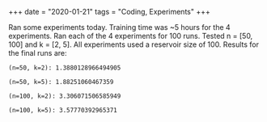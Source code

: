 +++
date = "2020-01-21"
tags = "Coding, Experiments"
+++

Ran some experiments today. Training time was ~5 hours for the 4 experiments. Ran each of the 4 experiments for 100 runs. Tested n = [50, 100] and k = [2, 5]. All experiments used a reservoir size of 100. Results for the final runs are:

```
(n=50, k=2): 1.3880128966494905

(n=50, k=5): 1.88251060467359

(n=100, k=2): 3.306071506585949

(n=100, k=5): 3.57770392965371
```